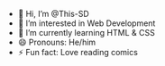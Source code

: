 - 👋 Hi, I’m @This-SD
- 👀 I’m interested in Web Development
- 🌱 I’m currently learning HTML & CSS
- 😄 Pronouns: He/him
- ⚡ Fun fact: Love  reading comics
<!---
This-SD/This-SD is a ✨ special ✨ repository because its `README.md` (this file) appears on your GitHub profile.
You can click the Preview link to take a look at your changes.
--->
